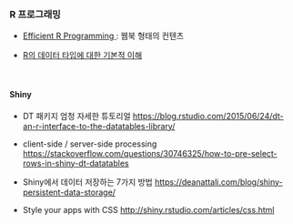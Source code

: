 
### R 프로그래밍


* <a href = "https://csgillespie.github.io/efficientR/programming.html">Efficient R Programming </a> : 웹북 형태의 컨텐츠

* <a href="https://mrchypark.github.io/data_camp_dabrp/data-type.html"> R의 데이터 타입에 대한 기본적 이해 </a>


<br>

#### Shiny

* DT 패키지 엄청 자세한 튜토리얼
https://blog.rstudio.com/2015/06/24/dt-an-r-interface-to-the-datatables-library/

* client-side / server-side processing
https://stackoverflow.com/questions/30746325/how-to-pre-select-rows-in-shiny-dt-datatables

* Shiny에서 데이터 저장하는 7가지 방법
https://deanattali.com/blog/shiny-persistent-data-storage/

* Style your apps with CSS
http://shiny.rstudio.com/articles/css.html

